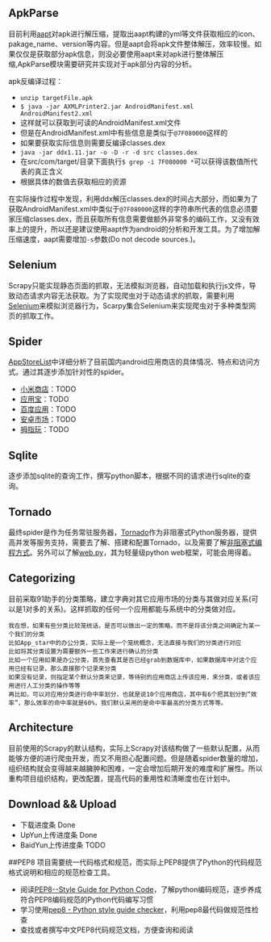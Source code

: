 ## ApkParse
目前利用[aapt]对apk进行解压缩，提取出aapt构建的yml等文件获取相应的icon、pakage_name、version等内容。但是aapt会将apk文件整体解压，效率较慢。如果仅仅是获取部分apk信息，则没必要使用aapt来对apk进行整体解压缩,ApkParse模块需要研究并实现对于apk部分内容的分析。

apk反编译过程：

*	`unzip targetFile.apk`
*	`$ java -jar AXMLPrinter2.jar AndroidManifest.xml AndroidManifest2.xml`
*	这样就可以获取到可读的AndroidManifest.xml文件
*	但是在AndroidManifest.xml中有些信息是类似于`@7F080000`这样的
*	如果要获取实际信息则需要反编译classes.dex
*	`java -jar ddx1.11.jar -o -D -r -d src classes.dex`
*	在src/com/target/目录下面执行`$ grep -i 7F080000 *`可以获得该数值所代表的真正含义
*	根据具体的数值去获取相应的资源

在实际操作过程中发现，利用ddx解压classes.dex的时间占大部分，而如果为了获取AndroidManifest.xml中类似于`@7F080000`这样的字符串所代表的信息必须要家压缩classes.dex，而且获取所有信息需要做额外非常多的编码工作，又没有效率上的提升，所以还是建议使用aapt作为android的分析和开发工具。为了增加解压缩速度，aapt需要增加`-s`参数(Do not decode sources.)。


## Selenium
Scrapy只能实现静态页面的抓取，无法模拟浏览器，自动加载和执行js文件，导致动态请求内容无法获取。为了实现爬虫对于动态请求的抓取，需要利用[Selenium]来模拟浏览器行为，Scarpy集合Selenium来实现爬虫对于多种类型网页的抓取工作。
## Spider
[AppStoreList]中详细分析了目前国内android应用商店的具体情况、特点和访问方式。通过其逐步添加针对性的spider。

*   [小米商店]：TODO
*   [应用宝]：TODO
*   [百度应用]：TODO
*   [安卓市场]：TODO
*   [拇指玩]：TODO

## Sqlite
逐步添加sqlite的查询工作，撰写python脚本，根据不同的请求进行sqlite的查询。
## Tornado
最终spider是作为任务常驻服务器，[Tornado]作为非阻塞式Python服务器，提供高并发等服务支持，需要去了解、搭建和配置Tornado，以及需要了解[非阻塞式编程方式]。另外可以了解[web.py]，其为轻量级python web框架，可能会用得着。
## Categorizing
目前采取91助手的分类策略，建立字典对其它应用市场的分类与其做对应关系(可以是1对多的关系)。这样抓取的任何一个应用都能与系统中的分类做对应。

    我在想，如果有些分类比较笼统话，是否可以做出一定的策略，而不是将该分类之间确定为某一个我们的分类
    比如App_star中的办公分类，实际上是一个笼统概念，无法直接与我们的分类进行对应
    比如将其分类设置为需要额外一些工作来进行确认的分类
    比如一个应用如果是办公分类，首先查看其是否已经grab到数据库中，如果数据库中对这个应用已经有记录，那么直接那个记录来分类
    如果没有记录，则指定某个默认分类来记录，等待别的应用商店上传该应用，来分类，或者该应用进行人工分类的操作等等
    再比如，可以对应用分类进行命中率划分，也就是说10个应用商店，其中有6个把其划分到“效率”，那么效率的命中率就是60%，我们默认采用的是命中率最高的分类方式等等。

## Architecture
目前使用的Scrapy的默认结构，实际上Scrapy对该结构做了一些默认配置，从而能够方便的进行爬虫开发，而又不用担心配置问题。但是随着spider数量的增加，组织结构就会变得越来越臃肿和困难，一定会增加后期开发的难度和扩展性。所以重构项目组织结构，更改配置，提高代码的重用性和清晰度也在计划中。
## Download && Upload

*   下载进度条          Done
*   UpYun上传进度条     Done
*   BaidYun上传进度条   TODO

##PEP8
项目需要统一代码格式和规范，而实际上PEP8提供了Python的代码规范格式说明和相应的规范检查工具。

*	阅读[PEP8--Style Guide for Python Code]，了解python编码规范，逐步养成符合PEP8编码规范的Python代码编写习惯
*	学习使用[pep8 - Python style guide checker]，利用pep8最代码做规范性检查
*	查找或者撰写中文PEP8代码规范文档，方便查询和阅读


[aapt]:https://code.google.com/p/android-apktool/
[Selenium]:http://www.seleniumhq.org/
[非阻塞式编程方式]:http://cnodejs.org/topic/4f50dd9798766f5a610b808a
[Tornado]:http://www.tornadoweb.org/en/stable/
[AppStoreList]:https://github.com/wh1100717/PolySpider/blob/master/APP_STORE_LIST.md
[web.py]:http://webpy.org/

[小米商店]:http://app.xiaomi.com/
[天翼空间]:http://www.189store.com/soft.html
[移动应用商店]:http://mm.10086.cn/
[沃商店]:http://store.wo.com.cn/
[应用宝]:http://android.myapp.com/
[91助手]:http://apk.91.com/
[百度应用]:http://as.baidu.com/
[机锋市场]:http://apk.gfan.com/
[360手机助手]:http://zhushou.360.cn/
[智汇云应用市场]:http://app.vmall.com/
[木蚂蚁应用市场]:http://www.mumayi.com/
[安卓市场]:http://apk.hiapk.com/
[拇指玩]:http://www.muzhiwan.com/
[Google Play]:https://play.google.com/store

[PEP8--Style Guide for Python Code]:http://www.python.org/dev/peps/pep-0008/
[pep8 - Python style guide checker]:https://pypi.python.org/pypi/pep8
